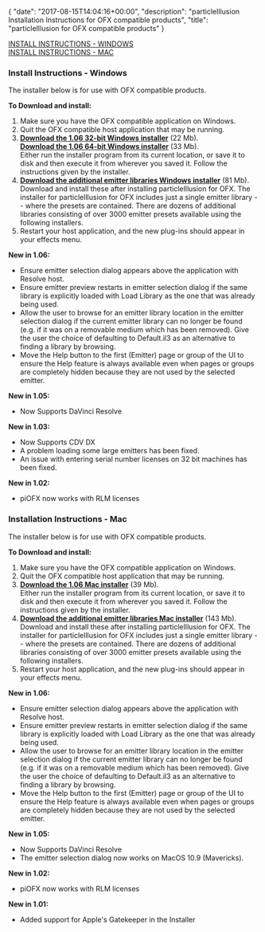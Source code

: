 {
   "date": "2017-08-15T14:04:16+00:00",
   "description": "particleIllusion Installation Instructions for OFX compatible products",
   "title": "particleIllusion for OFX compatible products"
}

[INSTALL INSTRUCTIONS - WINDOWS](#windows)  
[INSTALL INSTRUCTIONS - MAC](#mac)  

### Install Instructions - Windows

<a name="windows"></a>

The installer below is for use with OFX compatible products.

**To Download and install:**

1.  Make sure you have the OFX compatible application on Windows.
2.  Quit the OFX compatible host application that may be running.
3.  **[Download the 1.06 32-bit Windows installer](https://cdn.borisfx.com/borisfx/store/particleIllusion-ofx-32-install-1.06.exe)** (22 Mb).  
    **[Download the 1.06 64-bit Windows installer](https://cdn.borisfx.com/borisfx/store/particleIllusion-ofx-64-install-1.06.exe)** (33 Mb).  
    Either run the installer program from its current location, or save it to disk and then execute it from wherever you saved it. Follow the instructions given by the installer.
4.  **[Download the additional emitter libraries Windows installer](http://files.genarts.com/particleillusion/pI_additional_emitter_libraries.exe)**<span> (81 Mb).  
    Download and install these after installing particleIllusion for OFX. The installer for particleIllusion for OFX includes just a single emitter library -- where the presets are contained. There are dozens of additional libraries consisting of over 3000 emitter presets available using the following installers.</span>
5.  Restart your host application, and the new plug-ins should appear in your effects menu.

**New in 1.06:**

*   Ensure emitter selection dialog appears above the application with Resolve host.
*   Ensure emitter preview restarts in emitter selection dialog if the same library is explicitly loaded with Load Library as the one that was already being used.
*   Allow the user to browse for an emitter library location in the emitter selection dialog if the current emitter library can no longer be found (e.g. if it was on a removable medium which has been removed). Give the user the choice of defaulting to Default.il3 as an alternative to finding a library by browsing.
*   Move the Help button to the first (Emitter) page or group of the UI to ensure the Help feature is always available even when pages or groups are completely hidden because they are not used by the selected emitter.

**New in 1.05:**

*   Now Supports DaVinci Resolve

**New in 1.03:**

*   Now Supports CDV DX
*   A problem loading some large emitters has been fixed.
*   An issue with entering serial number licenses on 32 bit machines has been fixed.

**New in 1.02:**

*   piOFX now works with RLM licenses

### Installation Instructions - Mac

<a name="mac"></a>

The installer below is for use with OFX compatible products.

**To Download and install:**

1.  Make sure you have the OFX compatible application on Windows.
2.  Quit the OFX compatible host application that may be running.
3.  **[Download the 1.06 Mac installer](https://cdn.borisfx.com/borisfx/store/particleIllusion-ofx-install-1.06.dmg)** (39 Mb).  
    Either run the installer program from its current location, or save it to disk and then execute it from wherever you saved it. Follow the instructions given by the installer.
4.  **[Download the additional emitter libraries Mac installer](https://cdn.borisfx.com/borisfx/store/pI_additional_emitter_libraries.dmg)**<span> (143 Mb).  
    Download and install these after installing particleIllusion for OFX. The installer for particleIllusion for OFX includes just a single emitter library -- where the presets are contained. There are dozens of additional libraries consisting of over 3000 emitter presets available using the following installers.</span>
5.  Restart your host application, and the new plug-ins should appear in your effects menu.

**New in 1.06:**

*   Ensure emitter selection dialog appears above the application with Resolve host.
*   Ensure emitter preview restarts in emitter selection dialog if the same library is explicitly loaded with Load Library as the one that was already being used.
*   Allow the user to browse for an emitter library location in the emitter selection dialog if the current emitter library can no longer be found (e.g. if it was on a removable medium which has been removed). Give the user the choice of defaulting to Default.il3 as an alternative to finding a library by browsing.
*   Move the Help button to the first (Emitter) page or group of the UI to ensure the Help feature is always available even when pages or groups are completely hidden because they are not used by the selected emitter.

**New in 1.05:**

*   Now Supports DaVinci Resolve
*   The emitter selection dialog now works on MacOS 10.9 (Mavericks).

**New in 1.02:**

*   piOFX now works with RLM licenses

**New in 1.01:**

*   Added support for Apple's Gatekeeper in the Installer
